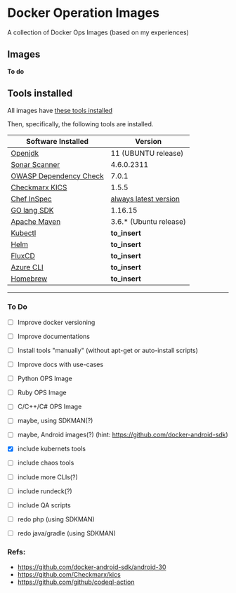 # Docker Operation Images

A collection of Docker Ops Images (based on my experiences)

## Images

**To do**

## Tools installed

All images have [these tools installed](./scripts/requirements.sh)

Then, specifically, the following tools are installed.

| Software Installed | Version |
|-----|-----|
| [Openjdk](https://openjdk.org/) | 11 (UBUNTU release) |
| [Sonar Scanner](https://docs.sonarqube.org/latest/analysis/scan/sonarscanner/) | 4.6.0.2311 |
| [OWASP Dependency Check](https://jeremylong.github.io/DependencyCheck/) | 7.0.1 |
| [Checkmarx KICS](https://kics.io/) | 1.5.5 | :heavy_check_mark: | 
| [Chef InSpec](https://www.chef.io/products/chef-inspec) | [always latest version](https://docs.chef.io/inspec/install/#cli-1) |
| [GO lang SDK](https://go.dev/) | 1.16.15 |
| [Apache Maven](https://maven.apache.org/) | 3.6.* (Ubuntu release) |
| [Kubectl]() | **to_insert** |
| [Helm]() | **to_insert** |
| [FluxCD]() | **to_insert** |
| [Azure CLI]() | **to_insert** |
| [Homebrew]() | **to_insert** |

---

### To Do

- [ ] Improve docker versioning
- [ ] Improve documentations
- [ ] Install tools "manually" (without apt-get or auto-install scripts)
- [ ] Improve docs with use-cases
- [ ] Python OPS Image
- [ ] Ruby OPS Image
- [ ] C/C++/C# OPS Image
- [ ] maybe, using SDKMAN(?)
- [ ] maybe, Android images(?) (hint: https://github.com/docker-android-sdk)
- [x] include kubernets tools
- [ ] include chaos tools
- [ ] include more CLIs(?)
- [ ] include rundeck(?)
- [ ] include QA scripts
- [ ] redo php (using SDKMAN)
- [ ] redo java/gradle (using SDKMAN)


### Refs:

 - https://github.com/docker-android-sdk/android-30
 - https://github.com/Checkmarx/kics
 - https://github.com/github/codeql-action
